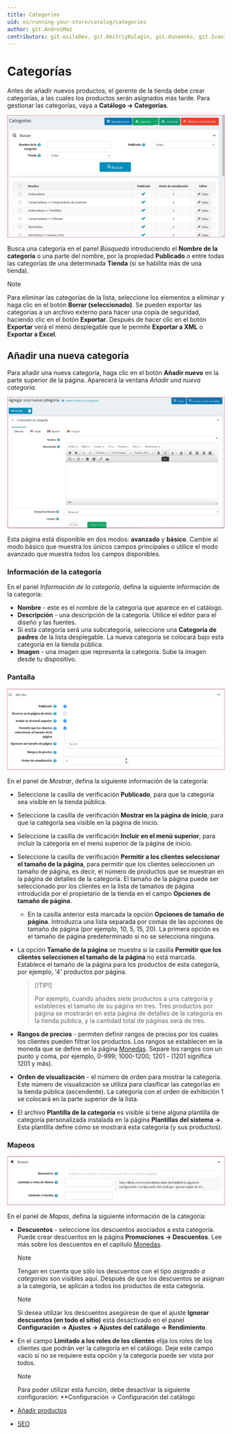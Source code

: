 ```yaml
---
title: Categories
uid: es/running-your-store/catalog/categories
author: git.AndreiMaz
contributors: git.exileDev, git.DmitriyKulagin, git.dunaenko, git.IvanIvanIvanov, git.mariannk
---
```


# Categorías

Antes de añadir nuevos productos, el gerente de la tienda debe crear categorías, a las cuales los productos serán asignados más tarde. Para gestionar las categorías, vaya a **Catálogo → Categorías**.

![Categorias](_static/categories/categories.jpg)

Busca una categoría en el panel *Búsqueda* introduciendo el **Nombre de la categoría** o una parte del nombre, por la propiedad **Publicado** o entre todas las categorías de una determinada **Tienda** (si se habilita más de una tienda).

> [!NOTE]
> 
> Para eliminar las categorías de la lista, seleccione los elementos a eliminar y haga clic en el botón **Borrar (seleccionado)**.
> Se pueden exportar las categorías a un archivo externo para hacer una copia de seguridad, haciendo clic en el botón **Exportar**. Después de hacer clic en el botón **Exportar** verá el menú desplegable que le permite **Exportar a XML** o **Exportar a Excel**.

## Añadir una nueva categoría

Para añadir una nueva categoría, haga clic en el botón **Añadir nuevo** en la parte superior de la página. Aparecerá la ventana *Añadir una nueva categoría*.

![Añadir una nueva categoría](_static/categories/add-new.jpg)

Esta página está disponible en dos modos: **avanzado** y **básico**. Cambie al modo básico que muestra los únicos campos principales o utilice el modo avanzado que muestra todos los campos disponibles.

### Información de la categoría
En el panel *Información de la categoría*, defina la siguiente información de la categoría:

- **Nombre** - este es el nombre de la categoría que aparece en el catálogo.
- **Descripción** - una descripción de la categoría. Utilice el editor para el diseño y las fuentes.
- Si esta categoría será una subcategoría, seleccione una **Categoría de padres** de la lista desplegable. La nueva categoría se colocará bajo esta categoría en la tienda pública.
- **Imagen** - una imagen que representa la categoría. Sube la imagen desde tu dispositivo.

### Pantalla

![Display](_static/categories/display.png)

En el panel de *Mostrar*, defina la siguiente información de la categoría:

- Seleccione la casilla de verificación **Publicado**, para que la categoría sea visible en la tienda pública.
- Seleccione la casilla de verificación **Mostrar en la página de inicio**, para que la categoría sea visible en la página de inicio.
- Seleccione la casilla de verificación **Incluir en el menú superior**, para incluir la categoría en el menú superior de la página de inicio.
- Seleccione la casilla de verificación **Permitir a los clientes seleccionar el tamaño de la página**, para permitir que los clientes seleccionen un tamaño de página, es decir, el número de productos que se muestran en la página de detalles de la categoría. El tamaño de la página puede ser seleccionado por los clientes en la lista de tamaños de página introducida por el propietario de la tienda en el campo **Opciones de tamaño de página**.
	- En la casilla anterior está marcada la opción **Opciones de tamaño de página**. Introduzca una lista separada por comas de las opciones de tamaño de página (por ejemplo, 10, 5, 15, 20). La primera opción es el tamaño de página predeterminado si no se selecciona ninguna.
- La opción **Tamaño de la página** se muestra si la casilla **Permitir que los clientes seleccionen el tamaño de la página** no está marcada. Establece el tamaño de la página para los productos de esta categoría, por ejemplo, '4' productos por página. 
  > [!TIP!]
  > 
  > Por ejemplo, cuando añades siete productos a una categoría y estableces el tamaño de su página en tres. Tres productos por página se mostrarán en esta página de detalles de la categoría en la tienda pública, y la cantidad total de páginas será de tres.

- **Rangos de precios** - permiten definir rangos de precios por los cuales los clientes pueden filtrar los productos. Los rangos se establecen en la moneda que se define en la página [Monedas](xref:es/getting-started/configure-payments/advanced-configuration/currencies). Separe los rangos con un punto y coma, por ejemplo, 0-999; 1000-1200; 1201 - (1201 significa 1201 y más).
- **Orden de visualización** - el número de orden para mostrar la categoría. Este número de visualización se utiliza para clasificar las categorías en la tienda pública (ascendente). La categoría con el orden de exhibición 1 se colocará en la parte superior de la lista.
- El archivo **Plantilla de la categoría** es visible si tiene alguna plantilla de categoría personalizada instalada en la página **Plantillas del sistema →**. Esta plantilla define cómo se mostrará esta categoría (y sus productos).

### Mapeos

![Mapeos](_static/categories/mappings.jpg)

En el panel de *Mapas*, defina la siguiente información de la categoría:

- **Descuentos** - seleccione los descuentos asociados a esta categoría. Puede crear descuentos en la página **Promociones → Descuentos**. Lee más sobre los descuentos en el capítulo [Monedas](xref:es/getting-started/configure-payments/advanced-configuration/currencies).

    > [!NOTE]
    >
    > Tengan en cuenta que sólo los descuentos con el tipo *asignado a categorías* son visibles aquí. Después de que los descuentos se asignan a la categoría, se aplican a todos los productos de esta categoría.

    > [!NOTE]
    >
    > Si desea utilizar los descuentos asegúrese de que el ajuste **Ignorar descuentos (en todo el sitio)** está desactivado en el panel **Configuración → Ajustes → Ajustes del catálogo → Rendimiento**.

- En el campo **Limitado a los roles de los clientes** elija los roles de los clientes que podrán ver la categoría en el catálogo. Deje este campo vacío si no se requiere esta opción y la categoría puede ser vista por todos. 
    > [!NOTE]
    >
    > Para poder utilizar esta función, debe desactivar la siguiente configuración: **Configuración → Configuración del catálogo 

- [Añadir productos](xref:es/running-your-store/catalog/products/add-products)
- [SEO](xref:es/running-your-store/search-engine-optimization)